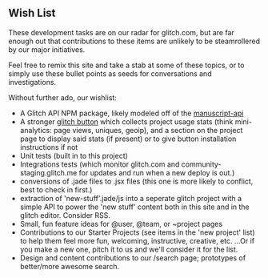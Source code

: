 Wish List
---------

These development tasks are on our radar for glitch.com, but are far enough out that contributions to these items are unlikely to be steamrollered by our major initiatives.

Feel free to remix this site and take a stab at some of these topics, or to simply use these bullet points as seeds for conversations and investigations.

Without further ado,  our wishlist:

- A Glitch API NPM package, likely modeled off of the [manuscript-api](https://glitch.com/~manuscript-api)
- A stronger [glitch button](glitch.com/~button) which collects project usage stats (think mini-analytics: page views, uniques, geoip), and a section on the project page to display said stats (if present) or to give button installation instructions if not
- Unit tests (built in to this project)
- Integrations tests (which monitor glitch.com and community-staging.glitch.me for updates and run when a new deploy is out.)
- conversions of .jade files to .jsx files (this one is more likely to conflict, best to check in first.)
- extraction of 'new-stuff'.jade/js into a seperate glitch project with a simple API to power the 'new stuff' content both in this site and in the glitch editor.  Consider RSS. 
- Small, fun feature ideas for @user, @team, or ~project pages
- Contributions to our Starter Projects (see items in the 'new project' list) to help them feel more fun, welcoming, instructive, creative, etc. ...Or if you make a new one, pitch it to us and we'll consider it for the list.
- Design and content contributions to our /search page; prototypes of better/more awesome search.

